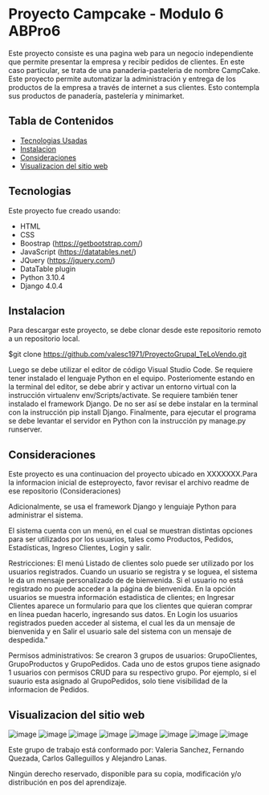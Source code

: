 # Proyecto Campcake - Modulo 6 ABPro6

Este proyecto consiste es una pagina web para un negocio independiente que permite presentar la empresa y recibir pedidos de clientes. 
En este caso particular, se trata de una panaderia-pasteleria de nombre CampCake.
Este proyecto permite automatizar la administración y entrega de los productos de la empresa a través de internet a sus clientes. 
Esto contempla sus productos de panadería, pastelería y minimarket. 

## Tabla de Contenidos

* [Tecnologias Usadas](#Tecnologias)
* [Instalacion](#Instalacion)
* [Consideraciones](#Consideraciones)
* [Visualizacion del sitio web](#Visualizacion)

<a name="Tecnologias"></a>
## Tecnologias

Este proyecto fue creado usando:
* HTML
* CSS
* Boostrap   (https://getbootstrap.com/)
* JavaScript (https://datatables.net/)
* JQuery    (https://jquery.com/)
* DataTable plugin
* Python 3.10.4
* Django 4.0.4

<a name="Instalacion"></a>
## Instalacion
Para descargar este proyecto, se debe clonar desde este repositorio remoto a un repositorio local.

$git clone https://github.com/valesc1971/ProyectoGrupal_TeLoVendo.git

Luego se debe utilizar el editor de código Visual Studio Code. Se requiere tener instalado el lenguaje Python en el equipo.
Posteriomente estando en la terminal del editor, se debe abrir y activar un entorno virtual con la instrucción virtualenv env/Scripts/activate. 
Se requiere también tener instalado el framework Django. De no ser así se debe instalar en la terminal con la instrucción pip install Django. 
Finalmente, para ejecutar el programa se debe levantar el servidor en Python con la instrucción py manage.py runserver. 

<a name="Consideraciones"></a>
## Consideraciones

Este proyecto es una continuacion del proyecto ubicado en XXXXXXX.Para la informacion inicial de esteproyecto, favor revisar el archivo readme de ese repositorio (Consideraciones)

Adicionalmente, se usa el framework Django y lenguiaje Python para administrar el sistema. 

El sistema cuenta con un menú, en el cual se muestran distintas opciones para ser utilizados por los usuarios, tales como Productos, Pedidos, 
Estadísticas, Ingreso Clientes, Login y salir. 

Restricciones:
El menú Listado de clientes solo puede ser utilizado por los usuarios registrados. Cuando un usuario se registra y se loguea, el sistema le da un mensaje personalizado de de bienvenida. 
Si el usuario no está registrado no puede acceder a la página de bienvenida. En la opción usuarios se muestra información estadistica de clientes; 
en Ingresar Clientes aparece un formulario para que los clientes que quieran comprar en línea puedan hacerlo, ingresando sus datos. En Login los usuarios registrados
pueden acceder al sistema, el cual les da un mensaje de bienvenida y en Salir el usuario sale del sistema con un mensaje de despedida."

Permisos administrativos:
Se crearon 3 grupos de usuarios: GrupoClientes, GrupoProductos y GrupoPedidos. Cada uno de estos grupos tiene asignado 1 usuarios con permisos CRUD para su respectivo grupo. Por ejemplo, si el suaurio esta asignado al GrupoPedidos, solo tiene visibilidad de la informacion de Pedidos.


<a name="Visualizacion"></a>
## Visualizacion del sitio web
![image](https://user-images.githubusercontent.com/99301347/153718537-06c6ce1f-00cf-45ed-9460-52f8c606e2f3.png)
![image](https://user-images.githubusercontent.com/99301347/153718564-b28cc154-52f0-4cd9-aa8a-ea23b763074d.png)
![image](https://user-images.githubusercontent.com/99301347/153718585-e1aab1fc-2ca2-4c3e-9489-e2dbf1125cdc.png)
![image](https://user-images.githubusercontent.com/99301347/153718607-d85fca0b-2aec-4ea0-b71e-9b675088b7b8.png)
![image](https://user-images.githubusercontent.com/99301347/166082096-b8c4ae71-3859-4c96-8e21-11b8bab6f3fa.png)
![image](https://user-images.githubusercontent.com/99301347/166082101-ea6bf90c-bec1-48d7-8ca0-06afab75a108.png)
![image](https://user-images.githubusercontent.com/99301347/166082109-e3479678-21bf-4456-9a71-8cc9634ba6b7.png)
![image](https://user-images.githubusercontent.com/99301347/166082112-7fa56657-3b46-4b98-9768-31637382d692.png)





Este grupo de trabajo está conformado por:
Valeria Sanchez, Fernando Quezada, Carlos Galleguillos y Alejandro Lanas.

Ningún derecho reservado, disponible para su copia, modificación y/o distribución en pos del aprendizaje.

